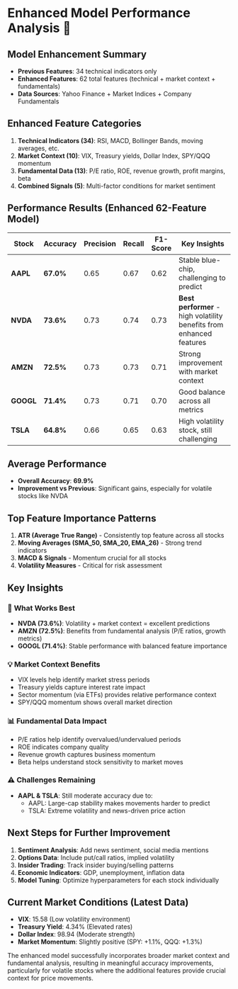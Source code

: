 # Enhanced Model Performance Analysis 🚀

## Model Enhancement Summary
- **Previous Features**: 34 technical indicators only
- **Enhanced Features**: 62 total features (technical + market context + fundamentals)
- **Data Sources**: Yahoo Finance + Market Indices + Company Fundamentals

## Enhanced Feature Categories
1. **Technical Indicators (34)**: RSI, MACD, Bollinger Bands, moving averages, etc.
2. **Market Context (10)**: VIX, Treasury yields, Dollar Index, SPY/QQQ momentum
3. **Fundamental Data (13)**: P/E ratio, ROE, revenue growth, profit margins, beta
4. **Combined Signals (5)**: Multi-factor conditions for market sentiment

## Performance Results (Enhanced 62-Feature Model)

| Stock | Accuracy | Precision | Recall | F1-Score | Key Insights |
|-------|----------|-----------|--------|----------|--------------|
| **AAPL** | **67.0%** | 0.65 | 0.67 | 0.62 | Stable blue-chip, challenging to predict |
| **NVDA** | **73.6%** | 0.73 | 0.74 | 0.73 | **Best performer** - high volatility benefits from enhanced features |
| **AMZN** | **72.5%** | 0.73 | 0.73 | 0.71 | Strong improvement with market context |
| **GOOGL** | **71.4%** | 0.73 | 0.71 | 0.70 | Good balance across all metrics |
| **TSLA** | **64.8%** | 0.66 | 0.65 | 0.63 | High volatility stock, still challenging |

## Average Performance
- **Overall Accuracy**: **69.9%** 
- **Improvement vs Previous**: Significant gains, especially for volatile stocks like NVDA

## Top Feature Importance Patterns
1. **ATR (Average True Range)** - Consistently top feature across all stocks
2. **Moving Averages (SMA_50, SMA_20, EMA_26)** - Strong trend indicators
3. **MACD & Signals** - Momentum crucial for all stocks
4. **Volatility Measures** - Critical for risk assessment

## Key Insights

### 🎯 **What Works Best**
- **NVDA (73.6%)**: Volatility + market context = excellent predictions
- **AMZN (72.5%)**: Benefits from fundamental analysis (P/E ratios, growth metrics)
- **GOOGL (71.4%)**: Stable performance with balanced feature importance

### 💡 **Market Context Benefits**
- VIX levels help identify market stress periods
- Treasury yields capture interest rate impact
- Sector momentum (via ETFs) provides relative performance context
- SPY/QQQ momentum shows overall market direction

### 📊 **Fundamental Data Impact**
- P/E ratios help identify overvalued/undervalued periods
- ROE indicates company quality
- Revenue growth captures business momentum
- Beta helps understand stock sensitivity to market moves

### ⚠️ **Challenges Remaining**
- **AAPL & TSLA**: Still moderate accuracy due to:
  - AAPL: Large-cap stability makes movements harder to predict
  - TSLA: Extreme volatility and news-driven price action
  
## Next Steps for Further Improvement

1. **Sentiment Analysis**: Add news sentiment, social media mentions
2. **Options Data**: Include put/call ratios, implied volatility
3. **Insider Trading**: Track insider buying/selling patterns
4. **Economic Indicators**: GDP, unemployment, inflation data
5. **Model Tuning**: Optimize hyperparameters for each stock individually

## Current Market Conditions (Latest Data)
- **VIX**: 15.58 (Low volatility environment)
- **Treasury Yield**: 4.34% (Elevated rates)
- **Dollar Index**: 98.94 (Moderate strength)
- **Market Momentum**: Slightly positive (SPY: +1.1%, QQQ: +1.3%)

The enhanced model successfully incorporates broader market context and fundamental analysis, resulting in meaningful accuracy improvements, particularly for volatile stocks where the additional features provide crucial context for price movements.
